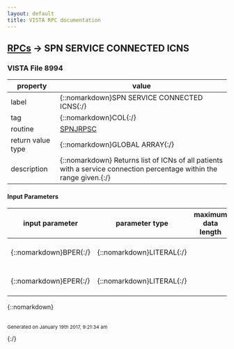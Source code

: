 ```yaml
---
layout: default
title: VISTA RPC documentation
---
```




## [RPCs](TableOfContent.md) &#8594; SPN SERVICE CONNECTED ICNS 



### VISTA File 8994 


 property | value 
--- | --- 
 label | {::nomarkdown}SPN SERVICE CONNECTED ICNS{:/}
 tag | {::nomarkdown}COL{:/}
 routine | [SPNJRPSC](http://code.osehra.org/dox/Routine_SPNJRPSC_source.html)
 return value type | {::nomarkdown}GLOBAL ARRAY{:/}
 description | {::nomarkdown}   Returns list of ICNs of all patients with a service connection percentage within the range given.{:/}

#### Input Parameters

| input parameter | parameter type | maximum data length | required | description | 
| --- | --- | --- | --- | --- | 
| {::nomarkdown}BPER{:/} | {::nomarkdown}LITERAL{:/} |  |  | {::nomarkdown}Beginning or low range percentage of service connection{:/} | 
| {::nomarkdown}EPER{:/} | {::nomarkdown}LITERAL{:/} |  |  | {::nomarkdown}Ending or high range percentage of service connection{:/} | 

{::nomarkdown} <br/><br/><p style="font-size: 11px">Generated on January 19th 2017, 9:21:34 am</p>{:/}